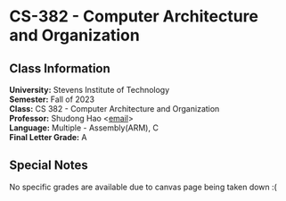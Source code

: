# CS-382 - Computer Architecture and Organization  

## Class Information
**University:** Stevens Institute of Technology  
**Semester:** Fall of 2023  
**Class:** CS 382 - Computer Architecture and Organization  
**Professor:** Shudong Hao <[email](shao14@stevens.edu)>  
**Language:** Multiple - Assembly(ARM), C  
**Final Letter Grade:** A

## Special Notes
No specific grades are available due to canvas page being taken down :(
